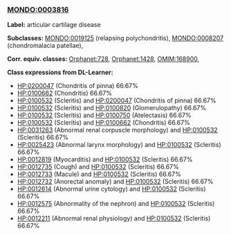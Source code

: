 
### [MONDO:0003816](http://purl.obolibrary.org/obo/MONDO_0003816)
**Label:** articular cartilage disease

**Subclasses:** [MONDO:0019125](http://purl.obolibrary.org/obo/MONDO_0019125) (relapsing polychondritis), [MONDO:0008207](http://purl.obolibrary.org/obo/MONDO_0008207) (chondromalacia patellae), 

**Corr. equiv. classes:** [Orphanet:728](http://www.orpha.net/ORDO/Orphanet_728), [Orphanet:1428](http://www.orpha.net/ORDO/Orphanet_1428), [OMIM:168900](http://purl.obolibrary.org/obo/OMIM_168900), 

**Class expressions from DL-Learner:**

- [HP:0200047](http://purl.obolibrary.org/obo/HP_0200047) (Chondritis of pinna) 66.67%
- [HP:0100662](http://purl.obolibrary.org/obo/HP_0100662) (Chondritis) 66.67%
- [HP:0100532](http://purl.obolibrary.org/obo/HP_0100532) (Scleritis) and [HP:0200047](http://purl.obolibrary.org/obo/HP_0200047) (Chondritis of pinna) 66.67%
- [HP:0100532](http://purl.obolibrary.org/obo/HP_0100532) (Scleritis) and [HP:0100820](http://purl.obolibrary.org/obo/HP_0100820) (Glomerulopathy) 66.67%
- [HP:0100532](http://purl.obolibrary.org/obo/HP_0100532) (Scleritis) and [HP:0100750](http://purl.obolibrary.org/obo/HP_0100750) (Atelectasis) 66.67%
- [HP:0100532](http://purl.obolibrary.org/obo/HP_0100532) (Scleritis) and [HP:0100662](http://purl.obolibrary.org/obo/HP_0100662) (Chondritis) 66.67%
- [HP:0031263](http://purl.obolibrary.org/obo/HP_0031263) (Abnormal renal corpuscle morphology) and [HP:0100532](http://purl.obolibrary.org/obo/HP_0100532) (Scleritis) 66.67%
- [HP:0025423](http://purl.obolibrary.org/obo/HP_0025423) (Abnormal larynx morphology) and [HP:0100532](http://purl.obolibrary.org/obo/HP_0100532) (Scleritis) 66.67%
- [HP:0012819](http://purl.obolibrary.org/obo/HP_0012819) (Myocarditis) and [HP:0100532](http://purl.obolibrary.org/obo/HP_0100532) (Scleritis) 66.67%
- [HP:0012735](http://purl.obolibrary.org/obo/HP_0012735) (Cough) and [HP:0100532](http://purl.obolibrary.org/obo/HP_0100532) (Scleritis) 66.67%
- [HP:0012733](http://purl.obolibrary.org/obo/HP_0012733) (Macule) and [HP:0100532](http://purl.obolibrary.org/obo/HP_0100532) (Scleritis) 66.67%
- [HP:0012732](http://purl.obolibrary.org/obo/HP_0012732) (Anorectal anomaly) and [HP:0100532](http://purl.obolibrary.org/obo/HP_0100532) (Scleritis) 66.67%
- [HP:0012614](http://purl.obolibrary.org/obo/HP_0012614) (Abnormal urine cytology) and [HP:0100532](http://purl.obolibrary.org/obo/HP_0100532) (Scleritis) 66.67%
- [HP:0012575](http://purl.obolibrary.org/obo/HP_0012575) (Abnormality of the nephron) and [HP:0100532](http://purl.obolibrary.org/obo/HP_0100532) (Scleritis) 66.67%
- [HP:0012211](http://purl.obolibrary.org/obo/HP_0012211) (Abnormal renal physiology) and [HP:0100532](http://purl.obolibrary.org/obo/HP_0100532) (Scleritis) 66.67%


